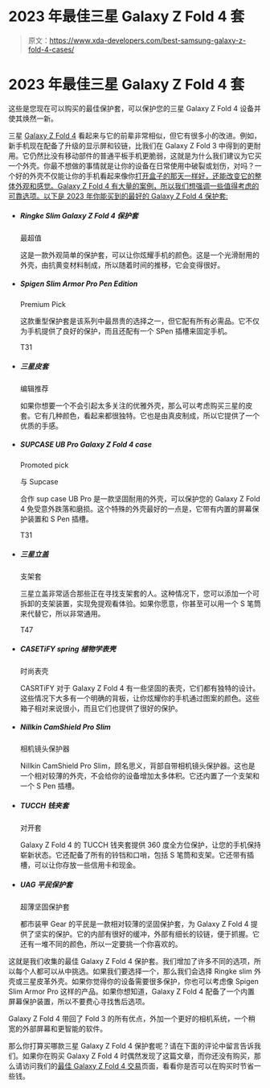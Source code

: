 # 2023 年最佳三星 Galaxy Z Fold 4 套

> 原文：<https://www.xda-developers.com/best-samsung-galaxy-z-fold-4-cases/>

# 2023 年最佳三星 Galaxy Z Fold 4 套

这些是您现在可以购买的最佳保护套，可以保护您的三星 Galaxy Z Fold 4 设备并使其焕然一新。

三星 [Galaxy Z Fold 4](https://www.xda-developers.com/samsung-galaxy-z-fold-4-review/) 看起来与它的前辈非常相似，但它有很多小的改进。例如，新手机现在配备了升级的显示屏和铰链，比我们在 Galaxy Z Fold 3 中得到的更耐用。它仍然比没有移动部件的普通平板手机更脆弱，这就是为什么我们建议为它买一个外壳。你最不想做的事情就是让你的设备在日常使用中破裂或划伤，对吗？一个好的外壳不仅能让你的手机看起来像你[打开盒子的那天一样好，还能改变它的整体外观和感觉。Galaxy Z Fold 4 有大量的案例，所以我们想强调一些值得考虑的可靠选项。以下是 2023 年你能买到的最好的 Galaxy Z Fold 4 保护套:](https://www.xda-developers.com/samsung-galaxy-z-fold-4-unboxing/)

*   ##### Ringke Slim Galaxy Z Fold 4 保护套

    最超值

    这是一款外观简单的保护套，可以让你炫耀手机的颜色。这是一个光滑耐用的外壳，由抗黄变材料制成，所以随着时间的推移，它会变得很好。

*   ##### Spigen Slim Armor Pro Pen Edition

    Premium Pick

    这款重型保护套是该系列中最昂贵的选择之一，但它配有所有必需品。它不仅为手机提供了良好的保护，而且还配有一个 SPen 插槽来固定手机。

    T31
*   ##### 三星皮套

    编辑推荐

    如果你想要一个不会引起太多关注的优雅外壳，那么可以考虑购买三星的皮套。它有几种颜色，看起来都很独特。它也是由真皮制成，所以它提供了一个优质的手感。

*   ##### SUPCASE UB Pro Galaxy Z Fold 4 case

    Promoted pick

    与 Supcase

    合作 sup case UB Pro 是一款坚固耐用的外壳，可以保护您的 Galaxy Z Fold 4 免受意外跌落和磨损。这个特殊的外壳最好的一点是，它带有内置的屏幕保护装置和 S Pen 插槽。

    T31
*   ##### 三星立盖

    支架套

    三星立盖非常适合那些正在寻找支架套的人。这种情况下，您可以添加一个可拆卸的支架装置，实现免提观看体验。如果你愿意，你甚至可以用一个 S 笔筒来代替它，所以非常通用。

    T47
*   ##### CASETiFY spring 植物学表壳

    时尚表壳

    CASRTiFY 对于 Galaxy Z Fold 4 有一些坚固的表壳，它们都有独特的设计。这些情况下大多有一个明确的背板，让你炫耀你的手机通过图案的颜色。这些箱子相对来说很小，而且它们也提供了很好的保护。

*   ##### Nillkin CamShield Pro Slim

    相机镜头保护器

    Nillkin CamShield Pro Slim，顾名思义，背部自带相机镜头保护器。这也是一个相对较薄的外壳，不会给你的设备增加太多体积。它还内置了一个支架和一个 S Pen 插槽。

*   ##### TUCCH 钱夹套

    对开套

    Galaxy Z Fold 4 的 TUCCH 钱夹套提供 360 度全方位保护，让您的手机保持崭新状态。它还配备了所有的铃铛和口哨，包括 S 笔筒和支架。它还带有插槽，可以让你存放一些信用卡和现金。

*   ##### UAG 平民保护套

    超薄坚固保护套

    都市装甲 Gear 的平民是一款相对较薄的坚固保护套，为 Galaxy Z Fold 4 提供了坚实的保护。它的内部有很好的缓冲，外部有细长的铰链，便于抓握。它还有一堆不同的颜色，所以一定要挑一个你喜欢的。

这就是我们收集的最佳 Galaxy Z Fold 4 保护套。我们增加了许多不同的选项，所以每个人都可以从中挑选。如果我们要选择一个，那么我们会选择 Ringke slim 外壳或三星皮革外壳。如果你觉得你的设备需要很多保护，你也可以考虑像 Spigen Slim Armor Pro 这样的产品。如果你想知道，Galaxy Z Fold 4 配备了一个内置屏幕保护装置，所以不要费心寻找售后选项。

Galaxy Z Fold 4 带回了 Fold 3 的所有优点，外加一个更好的相机系统，一个稍宽的外部屏幕和更智能的软件。

那么你打算买哪款三星 Galaxy Z Fold 4 保护套呢？请在下面的评论中留言告诉我们。如果你在购买 Galaxy Z Fold 4 时偶然发现了这篇文章，而你还没有购买，那么请访问我们的[最佳 Galaxy Z Fold 4 交易](https://www.xda-developers.com/best-samsung-galaxy-z-fold-4-deals/)页面，看看你是否可以在购买时节省一些钱。